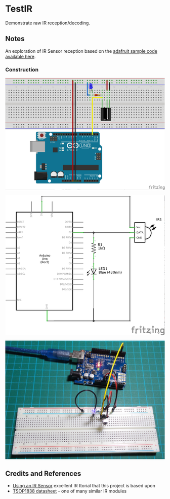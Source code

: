 # TestIR

Demonstrate raw IR reception/decoding.

## Notes

An exploration of IR Sensor reception based on the [adafruit sample code available here](https://learn.adafruit.com/ir-sensor/using-an-ir-sensor).


### Construction

![The Breadboard](./assets/TestIR_bb.jpg?raw=true)

![The Schematic](./assets/TestIR_schematic.jpg?raw=true)

![The Build](./assets/TestIR_build.jpg?raw=true)

## Credits and References
* [Using an IR Sensor](https://learn.adafruit.com/ir-sensor/using-an-ir-sensor) excellent IR ttorial that this project is based upon
* [TSOP1838 datasheet](http://www.alldatasheet.com/datasheet-pdf/pdf/26604/VISHAY/TSOP1838.html) - one of many similar IR modules